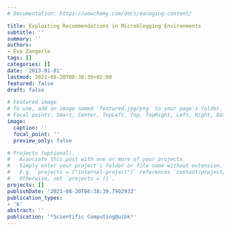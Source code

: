 ```yaml
---
# Documentation: https://wowchemy.com/docs/managing-content/

title: Exploiting Recommendations in Microblogging Environments
subtitle: ''
summary: ''
authors:
- Eva Zangerle
tags: []
categories: []
date: '2013-01-01'
lastmod: 2021-08-20T08:38:39+02:00
featured: false
draft: false

# Featured image
# To use, add an image named `featured.jpg/png` to your page's folder.
# Focal points: Smart, Center, TopLeft, Top, TopRight, Left, Right, BottomLeft, Bottom, BottomRight.
image:
  caption: ''
  focal_point: ''
  preview_only: false

# Projects (optional).
#   Associate this post with one or more of your projects.
#   Simply enter your project's folder or file name without extension.
#   E.g. `projects = ["internal-project"]` references `content/project/deep-learning/index.md`.
#   Otherwise, set `projects = []`.
projects: []
publishDate: '2021-08-20T06:38:39.790293Z'
publication_types:
- '6'
abstract: ''
publication: '*Scientific Computing@uibk*'
---
```

